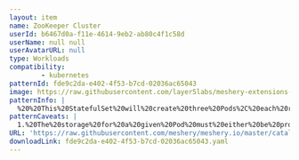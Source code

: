 ```yaml
---
layout: item
name: ZooKeeper Cluster
userId: b6467d0a-f11e-4614-9eb2-ab80c4f1c58d
userName: null null
userAvatarURL: null
type: Workloads
compatibility: 
        - kubernetes
patternId: fde9c2da-e402-4f53-b7cd-02036ac65043
image: https://raw.githubusercontent.com/layer5labs/meshery-extensions-packages/master/action-assets/design-assets/fde9c2da-e402-4f53-b7cd-02036ac65043.png
patternInfo: |
  %20%20This%20StatefulSet%20will%20create%20three%20Pods%2C%20each%20running%20a%20ZooKeeper%20server%20container.%20The%20Pods%20will%20be%20named%20my-zookeeper-cluster-0%2C%20my-zookeeper-cluster-1%2C%20and%20my-zookeeper-cluster-2.%20The%20volumeMounts%20section%20of%20the%20spec%20tells%20the%20Pods%20to%20mount%20the%20PersistentVolumeClaim%20my-zookeeper-cluster-pvc%20to%20the%20%2Fzookeeper%2Fdata%20directory.%20This%20will%20ensure%20that%20the%20ZooKeeper%20data%20is%20persistent%20and%20stored%20across%20restarts.
patternCaveats: |
  1.%20The%20storage%20for%20a%20given%20Pod%20must%20either%20be%20provisioned%20by%20a%20PersistentVolume%20Provisioner%20based%20on%20the%20requested%20storage%20class%2C%20or%20pre-provisioned%20by%20an%20admin.%0A2.%20Deleting%20and%2For%20scaling%20a%20StatefulSet%20down%20will%20not%20delete%20the%20volumes%20associated%20with%20the%20StatefulSet.%20This%20is%20done%20to%20ensure%20data%20safety%2C%20which%20is%20generally%20more%20valuable%20than%20an%20automatic%20purge%20of%20all%20related%20StatefulSet%20resources.%0A3.%20StatefulSets%20currently%20require%20a%20Headless%20Service%20to%20be%20responsible%20for%20the%20network%20identity%20of%20the%20Pods.%20You%20are%20responsible%20for%20creating%20this%20Service.%0A4.%20StatefulSets%20do%20not%20provide%20any%20guarantees%20on%20the%20termination%20of%20pods%20when%20a%20StatefulSet%20is%20deleted.%20To%20achieve%20ordered%20and%20graceful%20termination%20of%20the%20pods%20in%20the%20StatefulSet%2C%20it%20is%20possible%20to%20scale%20the%20StatefulSet%20down%20to%200%20prior%20to%20deletion.%0A5.%20When%20using%20Rolling%20Updates%20with%20the%20default%20Pod%20Management%20Policy%20(OrderedReady)%2C%20it's%20possible%20to%20get%20into%20a%20broken%20state%20that%20requires%20manual%20intervention%20to%20repair.
URL: 'https://raw.githubusercontent.com/meshery/meshery.io/master/catalog/fde9c2da-e402-4f53-b7cd-02036ac65043.yaml'
downloadLink: fde9c2da-e402-4f53-b7cd-02036ac65043.yaml
---
```

